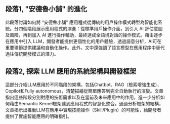 ## 段落1, "安德魯小舖" 的進化
此段落討論如何將 “安德魯小舖” 應用程式從傳統的用戶操作模式轉型為智能化系統。分四個階段展示應用程式的演進：從標準用戶操作介面，到引入 AI 評估意圖及風險，再到加入 AI 進行操作輔助，最終達成全語境對話的操作模式。藉由逐步在應用中引入 LLM，開發者能提供更個性化的用戶體驗，透過語意分析，AI可在重要環節提供建議和自動化操作。此外，文中還強調了語言模型在應用程序中替代過往傳統開發模式的潛力。

## 段落2, 探索 LLM 應用的系統架構與開發框架
這部分介紹LLM應用於不同階段的架構，包括Chatbot、RAG（檢索增強生成）、Copilot和Fully autonomous，清楚描繪從簡單應答到完全自動執行的演變。文章指出這些階段分別對應的技術需求以及在當前及未來應用中的作用，進一步分析如何藉由Semantic Kernel框架達到應用程式的智慧化整合。通過分析框架的結構，文章揭示出推動LLM在應用中實現技能操作（Skill/Plugin）的可能性，給開發者提供了實施智能應用的明確指引。
